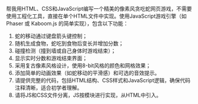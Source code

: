 帮我用HTML、CSS和JavaScript编写一个精美的像素风贪吃蛇网页游戏，不需要使用工程化工具，直接在单个HTML文件中实现。使用JavaScript游戏引擎（如 Phaser 或 Kaboom.js 的简单实现），包含以下功能：

1. 蛇的移动通过键盘箭头键控制；
2. 随机生成食物，蛇吃到食物后变长并增加分数；
3. 碰撞检测（撞到墙或自己身体时游戏结束）；
4. 显示实时分数和游戏结束界面；
5. 采用复古像素风格设计，使用8-bit风格的颜色和网格效果；
6. 添加简单的动画效果（如蛇移动的平滑感）和可选的音效提示。
7. 请提供完整的代码，包括HTML结构、CSS样式和JavaScript逻辑，确保代码注释清晰，适合初学者理解。
8. 请将JS和CSS文件分离，JS按模块进行实现，从HTML中引入。